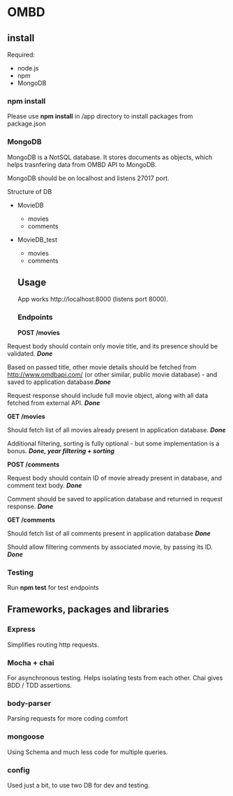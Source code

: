 # OMBD

## install

Required:
- node.js
- npm
- MongoDB

### npm install
Please use **npm install** in /app directory to install packages from package.json
### MongoDB 
MongoDB is a NotSQL database. It stores documents as objects, which helps trasnfering data from OMBD API to MongoDB.

MongoDB should be on localhost and listens 27017 port. 

Structure of DB
- MovieDB
  - movies
  - comments
- MovieDB_test
  - movies
  - comments
  
  ## Usage
  
  App works http://localhost:8000 (listens  port 8000). 
  
  ### Endpoints
  
  
  **POST /movies**
  
Request body should contain only movie title, and its presence should be validated. **_Done_**

Based on passed title, other movie details should be fetched from http://www.omdbapi.com/ (or other similar, public movie database) - and saved to application database.**_Done_**

Request response should include full movie object, along with all data fetched from external API. **_Done_**


  **GET /movies**
  
Should fetch list of all movies already present in application database. **_Done_**

Additional filtering, sorting is fully optional - but some implementation is a bonus. **_Done, year filtering + sorting_**


  **POST /comments**
  
Request body should contain ID of movie already present in database, and comment text body. **_Done_**

Comment should be saved to application database and returned in request response. **_Done_**


  **GET /comments**
  
Should fetch list of all comments present in application database **_Done_**

Should allow filtering comments by associated movie, by passing its ID. **_Done_**



### Testing
Run **npm test** for test endpoints

## Frameworks, packages and libraries
### Express
Simplifies routing http requests.

### Mocha + chai
For asynchronous testing. Helps isolating tests from each other. Chai gives BDD / TDD  assertions. 

### body-parser
Parsing requests for more coding comfort

### mongoose
Using Schema and much less code for multiple queries. 

### config
Used just a bit, to use two DB for dev and testing.



